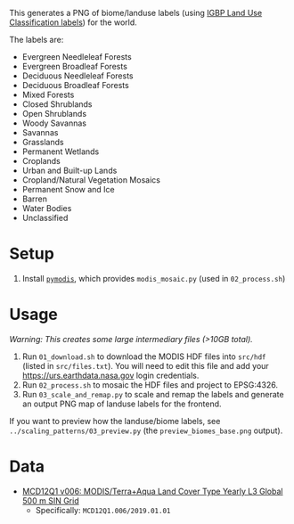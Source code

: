This generates a PNG of biome/landuse labels (using [IGBP Land Use Classification labels](https://lpdaac.usgs.gov/documents/101/MCD12_User_Guide_V6.pdf)) for the world.

The labels are:

- Evergreen Needleleaf Forests
- Evergreen Broadleaf Forests
- Deciduous Needleleaf Forests
- Deciduous Broadleaf Forests
- Mixed Forests
- Closed Shrublands
- Open Shrublands
- Woody Savannas
- Savannas
- Grasslands
- Permanent Wetlands
- Croplands
- Urban and Built-up Lands
- Cropland/Natural Vegetation Mosaics
- Permanent Snow and Ice
- Barren
- Water Bodies
- Unclassified

# Setup

1. Install [`pymodis`](http://www.pymodis.org/index.html), which provides `modis_mosaic.py` (used in `02_process.sh`)

# Usage

_Warning: This creates some large intermediary files (>10GB total)._

1. Run `01_download.sh` to download the MODIS HDF files into `src/hdf` (listed in `src/files.txt`). You will need to edit this file and add your <https://urs.earthdata.nasa.gov> login credentials.
2. Run `02_process.sh` to mosaic the HDF files and project to EPSG:4326.
3. Run `03_scale_and_remap.py` to scale and remap the labels and generate an output PNG map of landuse labels for the frontend.

If you want to preview how the landuse/biome labels, see `../scaling_patterns/03_preview.py` (the `preview_biomes_base.png` output).

# Data

- [MCD12Q1 v006: MODIS/Terra+Aqua Land Cover Type Yearly L3 Global 500 m SIN Grid](https://lpdaac.usgs.gov/products/mcd12q1v006/)
    - Specifically: `MCD12Q1.006/2019.01.01`
